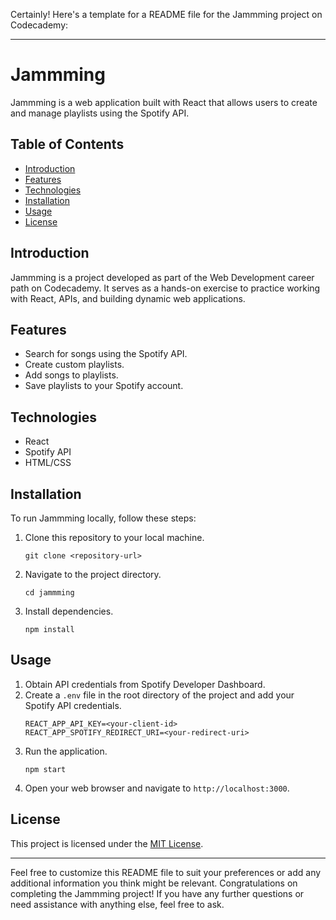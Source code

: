 Certainly! Here's a template for a README file for the Jammming project on Codecademy:

---

# Jammming

Jammming is a web application built with React that allows users to create and manage playlists using the Spotify API.

## Table of Contents
- [Introduction](#introduction)
- [Features](#features)
- [Technologies](#technologies)
- [Installation](#installation)
- [Usage](#usage)
- [License](#license)

## Introduction

Jammming is a project developed as part of the Web Development career path on Codecademy. It serves as a hands-on exercise to practice working with React, APIs, and building dynamic web applications.

## Features

- Search for songs using the Spotify API.
- Create custom playlists.
- Add songs to playlists.
- Save playlists to your Spotify account.

## Technologies

- React
- Spotify API
- HTML/CSS

## Installation

To run Jammming locally, follow these steps:

1. Clone this repository to your local machine.
   ```
   git clone <repository-url>
   ```
2. Navigate to the project directory.
   ```
   cd jammming
   ```
3. Install dependencies.
   ```
   npm install
   ```

## Usage

1. Obtain API credentials from Spotify Developer Dashboard.
2. Create a `.env` file in the root directory of the project and add your Spotify API credentials.
   ```
   REACT_APP_API_KEY=<your-client-id>
   REACT_APP_SPOTIFY_REDIRECT_URI=<your-redirect-uri>
   ```
3. Run the application.
   ```
   npm start
   ```
4. Open your web browser and navigate to `http://localhost:3000`.

## License

This project is licensed under the [MIT License](LICENSE).

---

Feel free to customize this README file to suit your preferences or add any additional information you think might be relevant. Congratulations on completing the Jammming project! If you have any further questions or need assistance with anything else, feel free to ask.